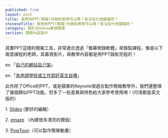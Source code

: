 ```yaml
---
published: true
layout: post
title: 我想用PPT(簡報)作錄影教學可以嗎？有沒有什麼建議呢？
chineseTitle: 我想用PPT(簡報)作錄影教學可以嗎？有沒有什麼建議呢？
category: 關於在Hahow募資開課
section: 課程內容製作
---
```

 

其實PPT這樣的簡報工具，非常適合透過「螢幕側錄軟體」來錄製課程，像是以下兩堂課程的老師，其募資影片，與教學內容都是用PPT錄影完程的！

ex:「[自己的網站自己架](https://hahow.in/courses/54d49880065a7e0e00725abb/main)」

ex:「[為申請學校或工作寫好英文自傳](https://hahow.in/courses/5513e92b38239d10005778e1/main)」

此外除了Office的PPT，或是蘋果的Keynote很適合製作簡報教學外，我們還整理了幾個類似PPT功能，但多了一些差異與特色給大家參考使用唷！(可惜都是英文版的）

1\. [Slides](http://slides.com/) (更好的編輯）

2\. [emaze](https://www.emaze.com/zh-hant/) （內建很多漂亮的模版）

3\. [PowToon](http://www.powtoon.com/)（可以製作簡單動畫）
